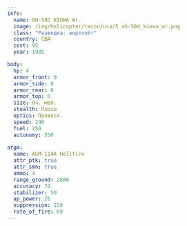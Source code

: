 ```yaml
---
info:
  name: OH-58D KIOWA Wr.
  image: /img/helicopter/recon/usa/5_oh-58d_kiowa_wr.png
  class: "Разведка: вертолёт"
  country: США
  cost: 95
  year: 1985

body:
  hp: 4
  armor_front: 0
  armor_side: 0
  armor_rear: 0
  armor_top: 0
  size: Оч. мал.
  stealth: Плохо
  optics: Превосх.
  speed: 240
  fuel: 250
  autonomy: 550
  
atgm:
  name: AGM-114A Hellfire
  attr_ptk: true
  attr_smn: true
  ammo: 4
  range_ground: 2800
  accuracy: 70
  stabilizer: 50
  ap_power: 26
  suppression: 150
  rate_of_fire: 60
---
```

